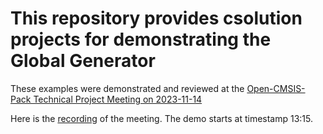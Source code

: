 # This repository provides csolution projects for demonstrating the Global Generator

These examples were demonstrated and reviewed at the [Open-CMSIS-Pack Technical Project Meeting on 2023-11-14](https://linaro.atlassian.net/wiki/spaces/CMSIS/pages/29062332420/Open-CMSIS-Pack+Technical+Meeting+2023-11-14)

Here is the [recording](https://api.media.atlassian.com/file/31fe938d-95a9-49ae-923c-a8769b983c6c/artifact/video_1280.mp4/binary?client=4e1892d0-19e1-41d0-b720-4b02e757502b&collection=contentId-29062332420&max-age=2592000&token=eyJhbGciOiJIUzI1NiJ9.eyJpc3MiOiI0ZTE4OTJkMC0xOWUxLTQxZDAtYjcyMC00YjAyZTc1NzUwMmIiLCJhY2Nlc3MiOnsidXJuOmZpbGVzdG9yZTpjb2xsZWN0aW9uOmNvbnRlbnRJZC0yOTA2MjMzMjQyMCI6WyJyZWFkIl19LCJleHAiOjE3MDAwMzUwNDIsIm5iZiI6MTcwMDAzMjE2Mn0.ZOuMumfjHIlPS9Zc_KplSXcQVRIAkvGTSrlx8uCxRoU) of the meeting.
The demo starts at timestamp 13:15.

